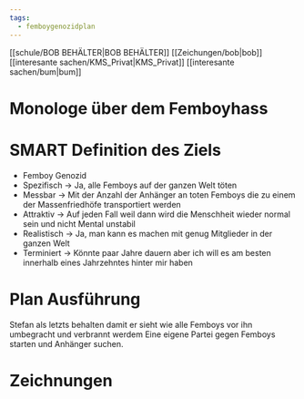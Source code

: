 ```yaml
---
tags:
  - femboygenozidplan
---
```

[[schule/BOB BEHÄLTER|BOB BEHÄLTER]]
[[Zeichungen/bob|bob]]
[[interesante sachen/KMS_Privat|KMS_Privat]]
[[interesante sachen/bum|bum]]

# Monologe über dem Femboyhass



# SMART Definition des Ziels
- Femboy Genozid
 - Spezifisch → Ja, alle Femboys auf der ganzen Welt töten 
 - Messbar → Mit der Anzahl der Anhänger an toten Femboys die zu einem der Massenfriedhöfe transportiert werden
 -  Attraktiv → Auf jeden Fall weil dann wird die Menschheit wieder normal sein und nicht Mental unstabil
 - Realistisch → Ja, man kann es machen mit genug Mitglieder in der ganzen Welt
 - Terminiert → Könnte paar Jahre dauern aber ich will es am besten innerhalb eines Jahrzehntes hinter mir haben

# Plan Ausführung

Stefan als letzts behalten damit er sieht wie alle Femboys vor ihn umbegracht und verbrannt werdem
Eine eigene Partei gegen Femboys starten und Anhänger suchen.


# Zeichnungen
